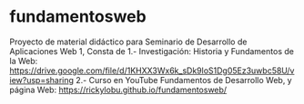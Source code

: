 # fundamentosweb
Proyecto de material didáctico para Seminario de Desarrollo de Aplicaciones Web 1, Consta de 1.- Investigación: Historia y Fundamentos de la Web: https://drive.google.com/file/d/1KHXX3Wx6k_sDk9loS1Dg05Ez3uwbc58U/view?usp=sharing 2.- Curso en YouTube Fundamentos de Desarrollo Web, y página Web: https://rickylobu.github.io/fundamentosweb/
